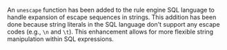 An `unescape` function has been added to the rule engine SQL language to handle expansion of escape sequences in strings. This addition has been done because string literals in the SQL language don't support any escape codes (e.g., `\n` and `\t`). This enhancement allows for more flexible string manipulation within SQL expressions.
